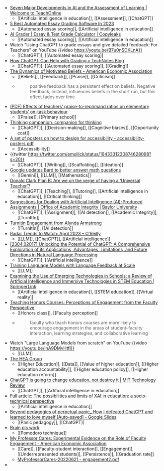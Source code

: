 - [Seven Major Developments in AI and the Assessment of Learning | Welcome to TeachOnline](https://teachonline.ca/tools-trends/seven-major-developments-ai-and-assessment-learning)
	- [[Artificial intelligence in education]], [[Assessment]], [[ChatGPT]]
- [5 Best Automated Essay Grading Software In 2023](https://windowsreport.com/automated-essay-grading-software/)
	- [[Automated essay scoring]], [[Artificial intelligence in education]]
- [AI Grader | Essay & Test Grade Calculator | Copyleaks](https://copyleaks.com/ai-grader)
	- [[Automated essay scoring]], [[Artificial intelligence in education]]
- Watch "Using ChatGPT to grade essays and give detailed feedback: For Teachers" on YouTube {{video https://youtu.be/B7u0nSDKLnA}}
	- [[ChatGPT]], [[Automated essay scoring]]
- [How ChatGPT Can Help with Grading • TechNotes Blog](https://blog.tcea.org/chatgpt-grading/)
	- [[ChatGPT]], [[Automated essay scoring]], [[Grading]]
- [The Dynamics of Motivated Beliefs - American Economic Association](https://www.aeaweb.org/articles?id=10.1257/aer.20180728)
	- [[Beliefs]], [[Feedback]], [[Praise]], [[Criticism]]
	- >positive feedback has a persistent effect on beliefs. Negative feedback, instead, influences beliefs in the short run, but this effect fades over time
- [(PDF) Effects of teachers’ praise-to-reprimand ratios on elementary students’ on-task behaviour](https://www.researchgate.net/publication/338900586_Effects_of_teachers'_praise-to-reprimand_ratios_on_elementary_students'_on-task_behaviour)
	- [[Praise]], [[Primary school]]
- [Thinking companion, companion for thinking](https://oneusefulthing.substack.com/p/thinking-companion-companion-for)
	- [[ChatGPT]], [[Decision-making]], [[Cognitive biases]], [[Opportunity cost]]
- [A set of posters on how to design for accessibility - accessibility-posters.pdf](https://ukhomeoffice.github.io/accessibility-posters/posters/accessibility-posters.pdf)
	- [[Accessibility]]
- {{twitter https://twitter.com/emollick/status/1643331230874628098?s=20}}
	- [[ChatGPT]], [[Writing]], [[Scaffolding]], [[Ideation]]
- [Google updates Bard to better answer math questions](https://9to5google.com/2023/03/31/google-bard-math/)
	- [[Gemini]], [[LLM]], [[Mathematics]]
- [Donald Clark Plan B: Are we on the verge of having a ‘Universal Teacher’?](https://donaldclarkplanb.blogspot.com/2023/04/are-we-on-verge-of-having-universal.html?m=1)
	- [[ChatGPT]], [[Teaching]], [[Tutoring]], [[Artificial intelligence in education]], [[Critical thinking]]
- [Suggestions for Dealing with Artificial Intelligence (AI)-Produced Assignments | Office of Academic Integrity | Baylor University](https://honorcode.web.baylor.edu/academic-integrity-office/faculty-resources/suggestions-dealing-artificial-intelligence-ai-produced)
	- [[ChatGPT]], [[Assignment]], [[AI detection]], [[Academic Integrity]], [[TurnItIn]]
- [Turnitin Engagement from Alynda Armstrong](https://view-su2.highspot.com/viewer/642b04fb54a21200001d962a)
	- [[TurnItIn]], [[AI detection]]
- [Radar Trends to Watch: April 2023 – O’Reilly](https://www.oreilly.com/radar/radar-trends-to-watch-april-2023/)
	- [[LLM]], [[ChatGPT]], [[Artificial intelligence]]
- [[2304.02017] Unlocking the Potential of ChatGPT: A Comprehensive Exploration of its Applications, Advantages, Limitations, and Future Directions in Natural Language Processing](https://arxiv.org/abs/2304.02017#)
	- [[ChatGPT]], [[Artificial intelligence]]
- [Training Language Models with Language Feedback at Scale](https://arxiv.org/abs/2303.16755)
	- [[LLM]]
- [Examining the Use of Emerging Technologies in Schools: a Review of Artificial Intelligence and Immersive Technologies in STEM Education | SpringerLink](https://link.springer.com/article/10.1007/s41979-023-00092-y)
	- [[Artificial intelligence in education]], [[STEM education]], [[Virtual reality]]
- [Teaching Honors Courses: Perceptions of Engagement from the Faculty Perspective](https://journals.sagepub.com/doi/full/10.1177/1932202X20938021)
	- [[Honors class]], [[Faculty perception]]
	- >faculty who teach honors courses are more likely to encourage engagement in the areas of student–faculty interaction, learning strategies, and collaborative learning
- Watch "Large Language Models from scratch" on YouTube {{video https://youtu.be/lnA9DMvHtfI}}
	- [[LLM]]
- [The HEA Group](https://www.theheagroup.com/)
	- [[Higher Education]], [[Data]], [[Value of higher education]], [[Higher education accountability]], [[Higher education policy]], [[Higher education reform]]
- [ChatGPT is going to change education, not destroy it | MIT Technology Review](https://www.technologyreview.com/2023/04/06/1071059/chatgpt-change-not-destroy-education-openai/)
	- [[ChatGPT]], [[Artificial intelligence in education]]
- [Full article: The possibilities and limits of XAI in education: a socio-technical perspective](https://www.tandfonline.com/doi/full/10.1080/17439884.2023.2185630)
	- [[Artificial intelligence in education]]
- [Beyond pedagogies of perpetual panic_ How I defeated ChatGPT and learned to love myself [Auto-saved] - Google Slides](https://docs.google.com/presentation/d/1Xuopzl7o569Hjzit7Mf6ALEp4V8mAAXZEF0iAXqNELI/mobilepresent#slide=id.p3)
	- [[Panic pedagogy]], [[ChatGPT]]
- [Brain pls work](https://brainpls.work/)
	- [[Pomodoro technique]]
- [My Professor Cares: Experimental Evidence on the Role of Faculty Engagement - American Economic Association](https://www.aeaweb.org/articles?id=10.1257/pol.20210699&from=f)
	- [[Care]], [[Faculty-student interaction]], [[Engagement]], [[Underrepresented students]], [[Persistence]], [[Graduation rate]]
	- [MyProfessorCares-20220621 - engagement2.pdf](https://faculty.econ.ucdavis.edu/faculty/scarrell/engagement2.pdf)
-